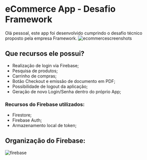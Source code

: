 # eCommerce App - Desafio Framework

Olá pessoal, este app foi desenvolvido cumprindo o desafio técnico proposto pela empresa Framework.
![ecommercescreenshots](https://user-images.githubusercontent.com/84111045/162826355-05feb649-ffd9-4e39-ba3b-428570bd6547.jpg)

## Que recursos ele possui?

- Realização de login via Firebase;
- Pesquisa de produtos;
- Carrinho de compras;
- Botão Checkout e emissão de documento em PDF;
- Possibilidade de logout da aplicação;
- Geração de novo Login/Senha dentro do próprio App;
### Recursos do Firebase utilizados:
 - Firestore;
 - Firebase Auth;
 - Armazenamento local de token;


## Organização do Firebase:
![firebase](https://user-images.githubusercontent.com/84111045/162829384-50ba08bd-7a16-4568-9c6e-8e4752009a42.jpg)
